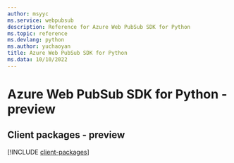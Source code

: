 ```yaml
---
author: msyyc
ms.service: webpubsub
description: Reference for Azure Web PubSub SDK for Python
ms.topic: reference
ms.devlang: python
ms.author: yuchaoyan
title: Azure Web PubSub SDK for Python
ms.data: 10/10/2022
---
```

# Azure Web PubSub SDK for Python - preview

## Client packages - preview
[!INCLUDE [client-packages](web-pubsub-client-index.md)]